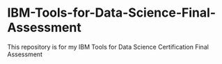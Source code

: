 # IBM-Tools-for-Data-Science-Final-Assessment
This repository is for my IBM Tools for Data Science Certification Final Assessment
